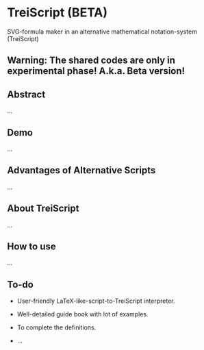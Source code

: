 # TreiScript (BETA)
SVG-formula maker in an alternative mathematical notation-system (TreiScript)


## Warning: The shared codes are only in experimental phase! A.k.a. Beta version!


## Abstract
...



## Demo
...


## Advantages of Alternative Scripts
...



## About TreiScript
...



## How to use
...



## To-do
- User-friendly LaTeX-like-script-to-TreiScript interpreter.

- Well-detailed guide book with lot of examples.

- To complete the definitions.

- ...
